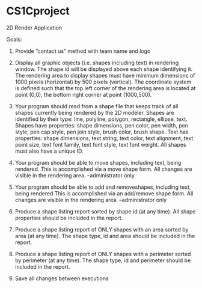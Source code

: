 # CS1Cproject
2D Render Application

Goals:
1) Provide “contact us” method with team name and logo

2) Display all graphic objects (i.e. shapes including text) in rendering window.
The shape id will be displayed above each shape identifying it. The rendering area to display shapes must have minimum 
dimensions of 1000 pixels (horizontal) by 500 pixels (vertical). The coordinate system is defined such that the top left
corner of the rendering area is located at point (0,0), the bottom right corner at point (1000,500).

3) Your program should read from a shape file that keeps track of all shapes currently being rendered by the 2D modeler.
Shapes are identified by their type: line, polyline, polygon, rectangle, ellipse, text. Shapes have properties:
shape dimensions, pen color, pen width, pen style, pen cap style, pen join style, brush color, brush shape. 
Text has properties: shape dimensions, text string, text color, text alignment, text point size, text font family, text font 
style, text font weight. All shapes must also have a unique ID.

4) Your program should be able to move shapes, including text, being rendered. This is accomplished via a move shape form. 
All changes are visible in the rendering area. –administrator only

5) Your program should be able to add and removeshapes, including text, being rendered.This is accomplished via an add/remove
shape form. All changes are visible in the rendering area. –administrator only

6) Produce a shape listing report sorted by shape id (at any time). All shape properties should be included in the report.

7) Produce a shape listing report of ONLY shapes with an area sorted by area (at any time). The shape type, id and area should be 
included in the report.

8) Produce a shape listing report of ONLY shapes with a perimeter sorted by perimeter (at any time). The shape type, id 
and perimeter should be included in the report.

9) Save all changes between executions
